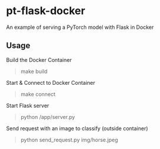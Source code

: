 # pt-flask-docker
An example of serving a PyTorch model with Flask in Docker

## Usage
Build the Docker Container
> make build

Start & Connect to Docker Container
> make connect

Start Flask server
> python /app/server.py

Send request with an image to classify (outside container)
> python send_request.py img/horse.jpeg